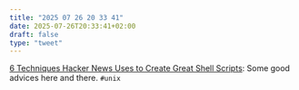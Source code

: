 ```yaml
---
title: "2025 07 26 20 33 41"
date: 2025-07-26T20:33:41+02:00
draft: false
type: "tweet"
---
```

[6 Techniques Hacker News Uses to Create Great Shell Scripts](https://nochlin.com/blog/6-techniques-hacker-news-uses-to-create-great-shell-scripts): Some good advices here and there. `#unix`
